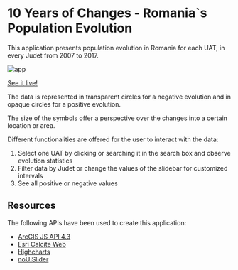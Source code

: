 # 10 Years of Changes - Romania`s Population Evolution

This application presents population evolution in Romania for each UAT, in every Judet from 2007 to 2017.

![app](https://user-images.githubusercontent.com/18401030/31075467-5b68425e-a77e-11e7-9c77-97411a503e61.png)

[See it live!](https://ialixandroae.github.io/uatRomania/)

The data is represented in transparent circles for a negative evolution and in opaque circles for a positive evolution. 

The size of the symbols offer a perspective over the changes into a certain location or area. 

Different functionalities are offered for the user to interact with the data: 

1. Select one UAT by clicking or searching it in the search box and observe evolution statistics
2. Filter data by Judet or change the values of the slidebar for customized intervals
3. See all positive or negative values

## Resources

The following APIs have been used to create this application:
* <a target="blank" href="https://developers.arcgis.com/javascript/">ArcGIS JS API 4.3</a>
* <a target="blank" href="https://github.com/Esri/calcite-web">Esri Calcite Web</a>
* <a target="blank" href="https://www.highcharts.com/">Highcharts</a>
* <a target="blank" href="https://github.com/leongersen/noUiSlider">noUISlider</a>
